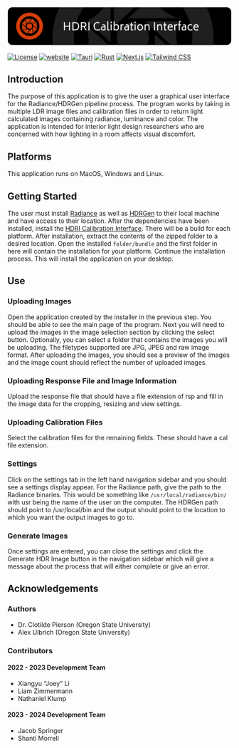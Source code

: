 <img src="public/splash.png" alt="HDRI Calibration Interface" />

[![License](https://img.shields.io/badge/license-GPLv3-blue)](./LICENSE)
[![website](https://img.shields.io/badge/website-Radiant%20Lab-green.svg)](https://www.clotildepierson.com/software)
[![Tauri](https://img.shields.io/badge/Tauri-v1.5.2-yellow.svg)](https://tauri.app/)
[![Rust](https://img.shields.io/badge/Rust-v1.60-darkred.svg)](https://www.rust-lang.org/)
[![Next.js](https://img.shields.io/badge/Next.js-v14.0.1-darkgrey.svg)](https://nextjs.org/)
[![Tailwind CSS](https://img.shields.io/badge/Tailwind%20CSS-v3.3.0-lightblue.svg)](https://nextjs.org/)


## Introduction
The purpose of this application is to give the user a graphical user interface for the Radiance/HDRGen pipeline process. The program works by taking in multiple LDR image files and calibration files in order to return light calculated images containing radiance, luminance and color. The application is intended for interior light design researchers who are concerned with how lighting in a room affects visual discomfort.

## Platforms
This application runs on MacOS, Windows and Linux.

## Getting Started
The user must install [Radiance](https://www.radiance-online.org/) as well as [HDRGen](http://www.anyhere.com/) to their local machine and have access to their location. After the dependencies have been installed, install the [HDRI Calibration Interface](https://github.com/shantimorrell/HDRICalibrationTool-Capstone/actions/runs/8283470432). There will be a build for each platform. After installation, extract the contents of the zipped folder to a desired location. Open the installed `folder/bundle` and the first folder in here will contain the installation for your platform. Continue the installation process. This will install the application on your desktop.

## Use
### Uploading Images
Open the application created by the installer in the previous step. You should be able to see the main page of the program. Next you will need to upload the images in the image selection section by clicking the select button. Optionally, you can select a folder that contains the images you will be uploading. The filetypes supported are JPG, JPEG and raw image format. After uploading the images, you should see a preview of the images and the image count should reflect the number of uploaded images.

### Uploading Response File and Image Information
Upload the response file that should have a file extension of rsp and fill in the image data for the cropping, resizing and view settings.

### Uploading Calibration Files
Select the calibration files for the remaining fields. These should have a cal file extension.

### Settings
Click on the settings tab in the left hand navigation sidebar and you should see a settings display appear. For the Radiance path, give the path to the Radiance binaries. This would be something like `/usr/local/radiance/bin/` with usr being the name of the user on the computer. The HDRGen path should point to /usr/local/bin and the output should point to the location to which you want the output images to go to.

### Generate Images
Once settings are entered, you can close the settings and click the Generate HDR Image button in the navigation sidebar which will give a message about the process that will either complete or give an error.

## Acknowledgements

### Authors
- Dr. Clotilde Pierson (Oregon State University)
- Alex Ulbrich (Oregon State University)

### Contributors
  #### 2022 - 2023 Development Team
  - Xiangyu “Joey” Li
  - Liam Zimmermann
  - Nathaniel Klump

  #### 2023 - 2024 Development Team
  - Jacob Springer 
  - Shanti Morrell